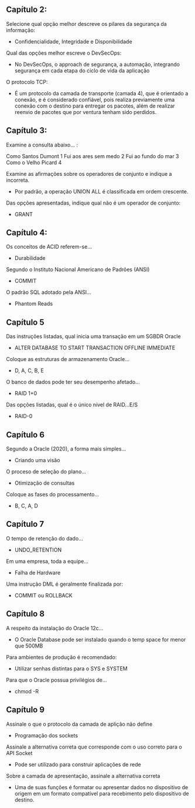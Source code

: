 ## Capítulo 2:

Selecione qual opção melhor descreve os pilares da segurança da informação:

- Confidencialidade, Integridade e Disponibilidade

Qual das opções melhor escreve o DevSecOps:

- No DevSecOps, o approach de segurança, a automação, integrando segurança em cada etapa do ciclo de vida da aplicação

O protocolo TCP:

- É um protocolo da camada de transporte (camada 4), que é orientado a conexão, e é considerado confiável, pois realiza previamente uma conexão com o destino para entregar os pacotes, além de realizar reenvio de pacotes que por ventura tenham sido perdidos.

## Capítulo 3:

Examine a consulta abaixo... :

Como Santos Dumont 1
Fui aos ares sem medo 2
Fui ao fundo do mar 3
Como o Velho Picard 4

Examine as afirmações sobre os operadores de conjunto e indique a incorreta.

- Por padrão, a operação UNION ALL é classificada em ordem crescente.

Das opções apresentadas, indique qual não é um operador de conjunto:

- GRANT

## Capítulo 4:

Os conceitos de ACID referem-se...

- Durabilidade

Segundo o Instituto Nacional Americano de Padrões (ANSI)

- COMMIT

O padrão SQL adotado pela ANSI...

- Phantom Reads

## Capítulo 5

Das instruções listadas, qual inicia uma transação em um SGBDR Oracle

- ALTER DATABASE TO START TRANSACTION OFFLINE IMMEDIATE

Coloque as estruturas de armazenamento Oracle...

- D, A, C, B, E

O banco de dados pode ter seu desempenho afetado...

- RAID 1+0

Das opções listadas, qual é o único nível de RAID...E/S

- RAID-0

## Capítulo 6

Segundo a Oracle (2020), a forma mais simples...

- Criando uma visão

O proceso de seleção do plano...

- Otimização de consultas

Coloque as fases do processamento...

- B, C, A, D

## Capítulo 7

O tempo de retenção do dado...

- UNDO_RETENTION

Em uma empresa, toda a equipe...

- Falha de Hardware

Uma instrução DML é geralmente finalizada por:

- COMMIT ou ROLLBACK

## Capítulo 8

A respeito da instalação do Oracle 12c...

- O Oracle Database pode ser instalado quando o temp space for menor que 500MB

Para ambientes de produção é recomendado:

- Utilizar senhas distintas para o SYS e SYSTEM

Para que o Oracle possua privilégios de...

- chmod -R

## Capítulo 9

Assinale o que o protocolo da camada de aplição não define

- Programação dos sockets

Assinale a alternativa correta que corresponde com o uso correto para o API Socket

- Pode ser utilizado para construir aplicações de rede

Sobre a camada de apresentação, assinale a alternativa correta

- Uma de suas funções é formatar ou apresentar dados no dispositivo de origem em um formato compatível para recebimento pelo dispositivo de destino.
